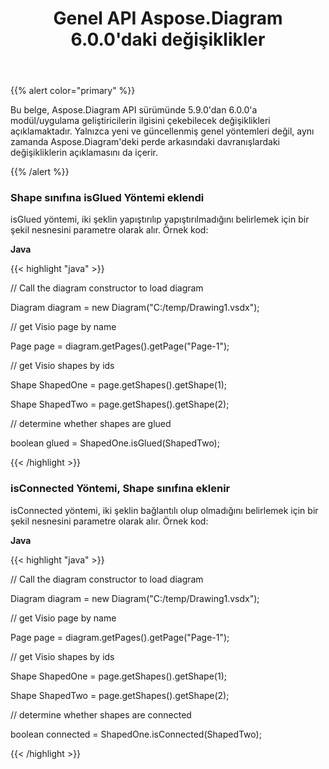 ﻿---
title: Genel API Aspose.Diagram 6.0.0'daki değişiklikler
type: docs
weight: 50
url: /tr/java/public-api-changes-in-aspose-diagram-6-0-0/
---
{{% alert color="primary" %}} 

Bu belge, Aspose.Diagram API sürümünde 5.9.0'dan 6.0.0'a modül/uygulama geliştiricilerin ilgisini çekebilecek değişiklikleri açıklamaktadır. Yalnızca yeni ve güncellenmiş genel yöntemleri değil, aynı zamanda Aspose.Diagram'deki perde arkasındaki davranışlardaki değişikliklerin açıklamasını da içerir.

{{% /alert %}} 
### **Shape sınıfına isGlued Yöntemi eklendi**
isGlued yöntemi, iki şeklin yapıştırılıp yapıştırılmadığını belirlemek için bir şekil nesnesini parametre olarak alır.
Örnek kod:

**Java**

{{< highlight "java" >}}

 // Call the diagram constructor to load diagram

Diagram diagram = new Diagram("C:/temp/Drawing1.vsdx");

// get Visio page by name

Page page = diagram.getPages().getPage("Page-1");

// get Visio shapes by ids

Shape ShapedOne = page.getShapes().getShape(1);

Shape ShapedTwo = page.getShapes().getShape(2);

// determine whether shapes are glued

boolean glued = ShapedOne.isGlued(ShapedTwo);

{{< /highlight >}}
### **isConnected Yöntemi, Shape sınıfına eklenir**
isConnected yöntemi, iki şeklin bağlantılı olup olmadığını belirlemek için bir şekil nesnesini parametre olarak alır.
Örnek kod:

**Java**

{{< highlight "java" >}}

 // Call the diagram constructor to load diagram

Diagram diagram = new Diagram("C:/temp/Drawing1.vsdx");

// get Visio page by name

Page page = diagram.getPages().getPage("Page-1");

// get Visio shapes by ids

Shape ShapedOne = page.getShapes().getShape(1);

Shape ShapedTwo = page.getShapes().getShape(2);

// determine whether shapes are connected

boolean connected = ShapedOne.isConnected(ShapedTwo);

{{< /highlight >}}
